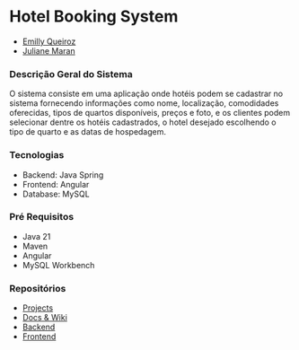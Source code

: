 # Hotel Booking System

- [Emilly Queiroz](https://github.com/emillyQueiroz)
- [Juliane Maran](https://github.com/JulianeMaran32)

### Descrição Geral do Sistema

O sistema consiste em uma aplicação onde hotéis podem se cadastrar no sistema fornecendo informações como nome, localização, comodidades oferecidas, tipos de quartos disponíveis, preços e foto, e os clientes podem selecionar dentre os hotéis cadastrados, o hotel desejado escolhendo o tipo de quarto e as datas de hospedagem.

### Tecnologias

- Backend: Java Spring
- Frontend: Angular
- Database: MySQL

### Pré Requisitos

- Java 21
- Maven
- Angular
- MySQL Workbench

### Repositórios

- [Projects](https://github.com/orgs/hotel-booking-system/projects/1)
- [Docs & Wiki](https://github.com/hotel-booking-system/docs-wiki/wiki)
- [Backend](https://github.com/hotel-booking-system/backend)
- [Frontend](https://github.com/hotel-booking-system/frontend)
